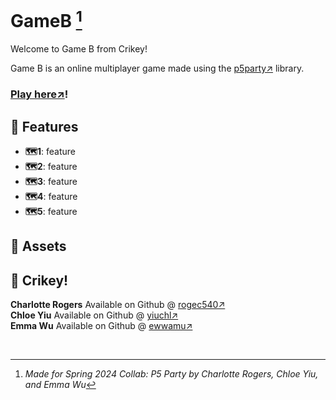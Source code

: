 # GameB [^1]

Welcome to Game B from Crikey!

Game B is an online multiplayer game made using the [p5party↗](https://p5party.org/) library.

### [Play here↗](https://rogec540.github.io/GameA/src/index.html)!

## 🌟 Features

- **🗺️1**: feature
- **🗺️2**: feature
- **🗺️3**: feature
- **🗺️4**: feature
- **🗺️5**: feature

## 👾 Assets

## 💞 Crikey!

**Charlotte Rogers** Available on Github @ [rogec540↗](https://github.com/rogec540)\
**Chloe Yiu** Available on Github @ [yiuchl↗](https://github.com/yiuchl)\
**Emma Wu** Available on Github @ [ewwamu↗](https://github.com/ewwamu)

<br>

[^1]: _Made for Spring 2024 Collab: P5 Party by Charlotte Rogers, Chloe Yiu, and Emma Wu_
